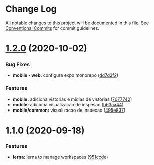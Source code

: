 # Change Log

All notable changes to this project will be documented in this file.
See [Conventional Commits](https://conventionalcommits.org) for commit guidelines.

# [1.2.0](https://github.com/bearkfear/projeto-integrador/compare/@inspecasa/common@1.1.0...@inspecasa/common@1.2.0) (2020-10-02)


### Bug Fixes

* **mobile - web:** configura expo monorepo ([dd7d2f2](https://github.com/bearkfear/projeto-integrador/commit/dd7d2f2e94898a82b051cb215d0e82049cccb0fe))


### Features

* **mobile:** adiciona vistorias e midias de vistorias ([7077742](https://github.com/bearkfear/projeto-integrador/commit/70777427b0700919bc6782e0859aa68da16c46e8))
* **mobile:** adiciona visualizacao de inspesao ([b63aa44](https://github.com/bearkfear/projeto-integrador/commit/b63aa4455409c4b8bf90999b314d462aa275ed18))
* **mobile/common:** visualizacao de inspecao ([495e837](https://github.com/bearkfear/projeto-integrador/commit/495e8376410394bb58d8ced96db45b3b2f8f501c))





# 1.1.0 (2020-09-18)


### Features

* **lerna:** lerna to manage workspaces ([951ccde](https://github.com/bearkfear/projeto-integrador/commit/951ccdef574aa282a6f8c521c98cfda983347566))
